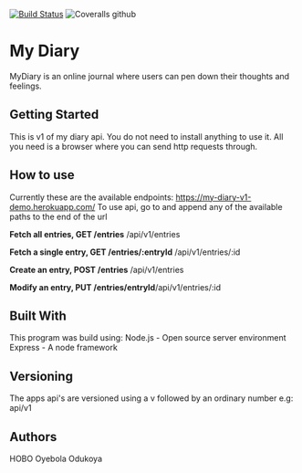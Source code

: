 [![Build Status](https://travis-ci.org/Oyebola-O/my-diary.svg?branch=api_v1)](https://travis-ci.org/Oyebola-O/my-diary)
![Coveralls github](https://img.shields.io/coveralls/github/jekyll/jekyll.svg)

# My Diary
MyDiary is an online journal where users can pen down their thoughts and feelings.

## Getting Started
This is v1 of my diary api. You do not need to install anything to use it.
All you need is a browser where you can send http requests through.


## How to use
Currently these are the available endpoints: https://my-diary-v1-demo.herokuapp.com/
To use api, go to
and append any of the available paths to the end of the url

**Fetch all entries, GET /entries**
/api/v1/entries


**Fetch a single entry, GET /entries/:entryId**
/api/v1/entries/:id


**Create an entry, POST /entries**
/api/v1/entries


**Modify an entry, PUT /e​ntries​/e​ntryId​**
/api/v1/entries/:id

## Built With
This program was build using:
Node.js - Open source server environment
Express - A node framework


## Versioning
The apps api's are versioned using a v followed by an ordinary number
e.g:
api/v1

## Authors
HOBO
Oyebola Odukoya
